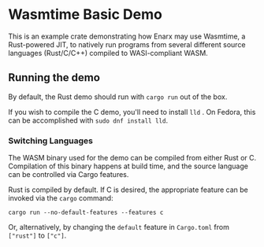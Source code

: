 # Wasmtime Basic Demo

This is an example crate demonstrating how Enarx may use Wasmtime, a Rust-powered JIT, to natively run programs from several different source languages (Rust/C/C++) compiled to WASI-compliant WASM.

## Running the demo

By default, the Rust demo should run with `cargo run` out of the box.

If you wish to compile the C demo, you'll need to install `lld` . On Fedora, this can be accomplished with `sudo dnf install lld`.

### Switching Languages

The WASM binary used for the demo can be compiled from either Rust or C. Compilation of this binary happens at build time, and the source language can be controlled via Cargo features.

Rust is compiled by default. If C is desired, the appropriate feature can be invoked via the `cargo` command:

```
cargo run --no-default-features --features c
```

Or, alternatively, by changing the `default` feature in `Cargo.toml` from `["rust"]` to `["c"]`.